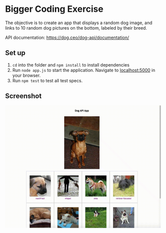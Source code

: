 # Bigger Coding Exercise

The objective is to create an app that displays a random dog image, and links
to 10 random dog pictures on the bottom, labeled by their breed.

API documentation: https://dog.ceo/dog-api/documentation/

## Set up

1.  `cd` into the folder and `npm install` to install dependencies
2.  Run `node app.js` to start the application. Navigate to [localhost:5000](http://localhost:5000) in your browser.
3.  Run `npm test` to test all test specs.

## Screenshot

<img src="img/dog-api-app.gif" width="1102px" />
